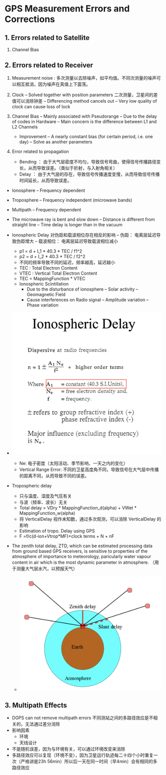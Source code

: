 # GPS Measurement Errors and Corrections

## 1. Errors related to Satellite
1. Channel Bias

## 2. Errors related to Receiver
1. Measurement noise : 多次测量以去除噪声，如平均值。不同次测量的噪声可以相互抵消，因为噪声在真值上下震荡。
2. Clock
    –  Solved together with position parameters 二次测量，卫星间的差值可以消除钟差
    –  Differencing method cancels out
    –  Very low quality of clock can cause loss of lock

3. Channel Bias
    – Mainly associated with Pseudorange
    – Due to the delay of codes in Hardware
    – Main concern is the difference between L1 and L2 Channels
    - Improvement
        – A nearly constant bias (for certain period, i.e. one day)
        – Solve as another parameters

4. Error related to propagation
   - Bending ： 由于大气层密度不均匀，导致信号弯曲，使得信号传播路径变长，从而导致误差。（类似于折射，与入射角相关）
   - Delay ： 由于大气层的存在，导致信号传播速度变慢，从而导致信号传播时间延长，从而导致误差。
- Ionosphere
    – Frequency dependent
- Troposphere
    – Frequency independent (microwave bands)
- Multipath
    – Frequency dependent
- The microwave ray is bent and slow down
    – Distance is different from straight line
    – Time delay is longer than in the vacuum
- Ionospheric Delay 对伪距和载波相位存在相反的影响
    – 伪距： 电离层延迟导致伪距增大
    – 载波相位： 电离层延迟导致载波相位减小
    - p1 = d + I_1 * 40.3 * TEC / f1^2
    - p2 = d + I_2 * 40.3 * TEC / f2^2
    - 不同的频率导致不同的延迟，频率越高，延迟越小
    - TEC : Total Electron Content
    - VTEC : Vertical Total Electron Content
    - TEC = MappingFunction * VTEC
    - Ionospheric Scintillation
      - Due to the disturbance of ionosphere
        – Solar activity
        – Geomagnetic Field
      - Cause interferences on Radio signal
        – Amplitude variation
        – Phase variation
- ![](./imgs/p3.png)
  - Ne: 电子密度（太阳活动、季节影响、一天之内的变化）
  - Vertical Range Error: 不同的卫星高度角不同，导致信号在大气层中传播的距离不同，从而导致不同的误差。

- Tropospheric delay
  - 只与温度、湿度及气压有关
  - 与波（频率、波长）无关
  - Total delay = VDry * MappingFunction_d(alpha) + VWet * MappingFunction_w(alpha)
  - 将 VerticalDelay 视作未知数，通过多次观测，可以消除 VerticalDelay 的影响
  - Estimation of tropo. Delay using GPS
  - F =f/c(d-ion+Vtrop*MF)+clock terms + N + nF

- The zenith total delay, ZTD, which can be estimated processing data from ground based GPS receivers, is sensitive to properties of the atmosphere of importance to meteorology, paricularly water vapour content in air which is the most dynamic parameter in atmosphere. （用于测量大气层水汽，以预报天气）
  - ![](./imgs/p4.png)

## 3. Multipath Effects
- DGPS can not remove multipath errors 不同测站之间的多路径效应是不相关的，无法通过差分消除
- 影响因素
  - 环境
  - 天线设计
- 不是随机误差，因为与环境有关，可以通过环境改变来消除
- 多路径效应可以复现（环境不变），因为卫星运行轨迹每二十四个小时重复一次（严格讲是23h 56min）所以后一天在同一时间（早4min）会有相同的多路径效应